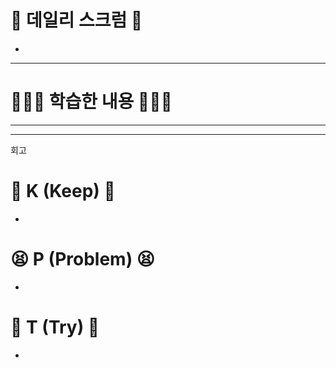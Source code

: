 # 💬 데일리 스크럼 💬
- 
***
# 🧑🏻‍💻 학습한 내용 🧑🏻‍💻

---
***
회고
# 💪 K (Keep) 💪
- 
  
# 😫 P (Problem) 😫
- 

# 🫵 T (Try) 🫵
- 
